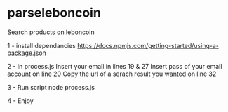# parseleboncoin
Search products on leboncoin 

1 - install dependancies
https://docs.npmjs.com/getting-started/using-a-package.json

2 - In process.js
Insert your email in lines 19 & 27
Insert pass of your email account on line 20
Copy the url of a serach result you wanted on line 32

3 - Run script
node process.js

4 - Enjoy
